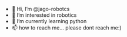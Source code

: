 - 👋 Hi, I’m @jago-robotcs
- 👀 I’m interested in robotics
- 🌱 I’m currently learning python
- 📫 how to reach me... please dont reach me:)

<!---
jago-robotcs/jago-robotcs is a ✨ special ✨ repository because its `README.md` (this file) appears on your GitHub profile.
You can click the Preview link to take a look at your changes.
--->

